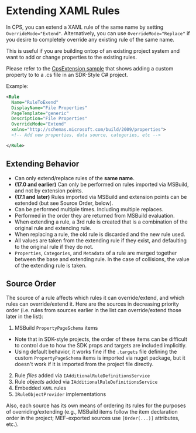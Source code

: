 # Extending XAML Rules

In CPS, you can extend a XAML rule of the same name by setting `OverrideMode="Extend"`.
Alternatively, you can use `OverrideMode="Replace"` if you desire to completely override any
existing rule of the same name.

This is useful if you are building ontop of an existing project system and want to add
or change properties to the existing rules.

Please refer to the [CpsExtension sample](/samples/CpsExtension/) that shows adding a custom property to to a .cs file in an SDK-Style C# project.

Example:

```xml
<Rule
  Name="RuleToExend"
  DisplayName="File Properties"
  PageTemplate="generic"
  Description="File Properties"
  OverrideMode="Extend"
  xmlns="http://schemas.microsoft.com/build/2009/properties">
  <!-- Add new properties, data source, categories, etc -->

</Rule>
```

## Extending Behavior

- Can only extend/replace rules of the __same name__.
- __(17.0 and earlier)__ Can only be performed on rules imported via MSBuild, and not by extension points.
- __(17.1 and later)__ Rules imported via MSBuild and extension points can be extended (but see Source Order, below).
- Can be performed multiple times. Including multiple replaces.
- Performed in the order they are returned from MSBuild evaluation.
- When extending a rule, a 3rd rule is created that is a combination of the original rule
and extending rule.
- When replacing a rule, the old rule is discarded and the new rule used.
- All values are taken from the extending rule if they exist, and defaulting
to the original rule if they do not.
- `Properties`, `Categories`, and `Metadata` of a rule are merged together between the base
and extending rule. In the case of collisions, the value of the extending rule is taken.

## Source Order

The source of a rule affects which rules it can override/extend, and which rules can override/extend it. Here are the sources in decreasing priority order (i.e. rules from sources earlier in the list can override/extend those later in the list):

1. MSBuild `PropertyPageSchema` items
  - Note that in SDK-style projects, the order of these items can be difficult to control due to how the SDK props and targets are included implicitly.
  - Using default behavior, it works fine if the `.targets` file defining the custom `PropertyPageSchema` items is imported via nuget package, but it doesn't work if it is imported from the project file directly.
2. Rule _files_ added via `IAdditionalRuleDefinitionsService`
3. Rule _objects_ added via `IAdditionalRuleDefinitionsService`
4. Embedded `XAML` rules
5. `IRuleObjectProvider` implementations

Also, each source has its own means of ordering its rules for the purposes of overriding/extending (e.g., MSBuild items follow the item declaration order in the project; MEF-exported sources use `[Order(...)]` attributes, etc.).
